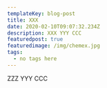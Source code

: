 ```yaml
---
templateKey: blog-post
title: XXX
date: 2020-02-10T09:07:32.234Z
description: XXX YYY CCC
featuredpost: true
featuredimage: /img/chemex.jpg
tags:
  - no tags here
---
```

ZZZ YYY CCC
